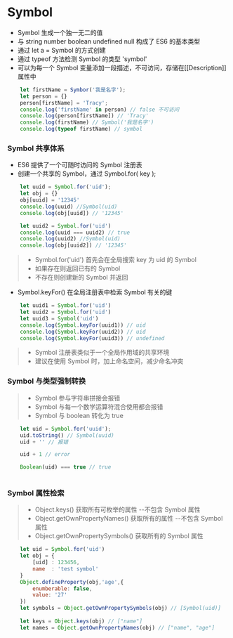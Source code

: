 # Symbol

- Symbol 生成一个独一无二的值
- 与 string number boolean undefined null 构成了 ES6 的基本类型
- 通过 let a = Symbol 的方式创建
- 通过 typeof 方法检测 Symbol 的类型 'symbol'
- 可以为每一个 Symbol 变量添加一段描述，不可访问，存储在[[Description]]属性中
``` javascript
    let firstName = Symbor('我是名字');
    let person = {}
    person[firstName] = 'Tracy';
    console.log('firstName' in person) // false 不可访问
    console.log(person[firstName]) // 'Tracy'
    console.log(firstName) // Symbol('我是名字')
    console.log(typeof firstName) // symbol
```

### Symbol 共享体系
- ES6 提供了一个可随时访问的 Symbol 注册表 
- 创建一个共享的 Symbol，通过 Symbol.for( key );
``` javascript
    let uuid = Symbol.for('uid');
    let obj = {}
    obj[uuid] = '12345'
    console.log(uuid) //Symbol(uid)
    console.log(obj[uuid]) // '12345'

    let uuid2 = Symbol.for('uid')
    console.log(uuid === uuid2) // true
    console.log(uuid2) //Symbol(uid)
    console.log(obj[uuid2]) // '12345'
```
>* Symbol.for('uid') 首先会在全局搜索 key 为 uid 的 Symbol
>* 如果存在则返回已有的 Symbol
>* 不存在则创建新的 Symbol 并返回

- Symbol.keyFor() 在全局注册表中检索 Symbol 有关的键
```javascript
    let uuid1 = Symbol.for('uid')
    let uuid2 = Symbol.for('uid')
    let uuid3 = Symbol('uid')
    console.log(Symbol.keyFor(uuid1)) // uid
    console.log(Symbol.keyFor(uuid2)) // uid
    console.log(Symbol.keyFor(uuid3)) // undefined
```
>* Symbol 注册表类似于一个全局作用域的共享环境
>* 建议在使用 Symbol 时，加上命名空间，减少命名冲突

### Symbol 与类型强制转换
>* Symbol 参与字符串拼接会报错
>* Symbol 与每一个数学运算符混合使用都会报错
>* Symbol 与 boolean 转化为 true
```javascript
    let uid = Symbol.for('uuid');
    uid.toString() // Symbol(uuid)
    uid + '' // 报错

    uid + 1 // error

    Boolean(uid) === true // true
   
```

### Symbol 属性检索
>* Object.keys() 获取所有可枚举的属性 --不包含 Symbol 属性
>* Object.getOwnPropertyNames() 获取所有的属性 --不包含 Symbol 属性
>* Object.getOwnPropertySymbols() 获取所有的 Symbol 属性
``` javascript
    let uid = Symbol.for('uid')
    let obj = {
        [uid] : 123456,
        name  : 'test symbol'
    }
    Object.defineProperty(obj,'age',{
        enumberable: false,
        value: '27'
    })
    let symbols = Object.getOwnPropertySymbols(obj) // [Symbol(uid)]
    
    let keys = Object.keys(obj) // ["name"]
    let names = Object.getOwnPropertyNames(obj) // ["name", "age"]
```